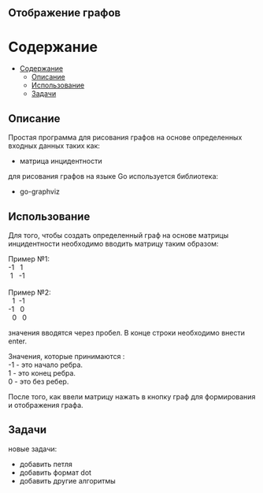 ## Отображение графов

# Содержание
- [Содержание](#содержание)
  - [Описание](#описание)
  - [Использование](#использование)
  - [Задачи](#задачи)
  
## Описание
Простая программа для рисования графов на основе определенных входных данных таких как:
- матрица инцидентности

для рисования графов на языке Go используется библиотека:
- go-graphviz

## Использование
Для того, чтобы создать определенный граф на основе матрицы инцидентности необходимо вводить
матрицу таким образом:

Пример №1: <br />
     -1 &nbsp;  1 <br />
&nbsp;1 &nbsp; -1 <br />
<br />
Пример №2: <br />
&nbsp; 1 &nbsp;-1 <br />
      -1 &nbsp; 0 <br />
&nbsp; 0 &nbsp; 0 <br />

значения вводятся через пробел. В конце строки необходимо внести enter.

Значения, которые принимаются :  <br />
-1 - это начало ребра.  <br />
 1 - это конец ребра. <br />
 0 - это без ребер.  <br />

После того, как ввели матрицу нажать в кнопку граф для формирования и отображения графа. 

## Задачи
новые задачи:
- добавить петля
- добавить формат dot
- добавить другие алгоритмы
